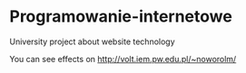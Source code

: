 # Programowanie-internetowe
University project about website technology

You can see effects on http://volt.iem.pw.edu.pl/~noworolm/
